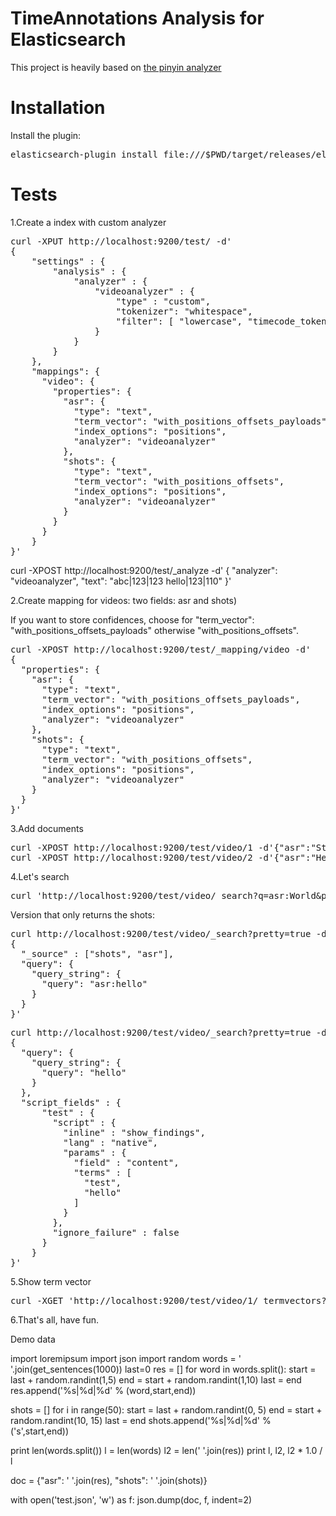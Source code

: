 TimeAnnotations Analysis for Elasticsearch
==================================

This project is heavily based on [the pinyin analyzer](https://github.com/medcl/elasticsearch-analysis-pinyin)

Installation
=============

Install the plugin:

<pre>
elasticsearch-plugin install file:///$PWD/target/releases/elasticsearch-videoAnalysis-5.1.1.zip
</pre>

Tests
============

1.Create a index with custom analyzer
<pre>
curl -XPUT http://localhost:9200/test/ -d'
{
    "settings" : {
        "analysis" : {
            "analyzer" : {
                "videoanalyzer" : {
                    "type" : "custom",
                    "tokenizer": "whitespace",
                    "filter": [ "lowercase", "timecode_tokenfilter"]
                }
            }
        }
    },
    "mappings": {
      "video": {
        "properties": {
          "asr": {
            "type": "text",
            "term_vector": "with_positions_offsets_payloads",
            "index_options": "positions",
            "analyzer": "videoanalyzer"
          },
          "shots": {
            "type": "text",
            "term_vector": "with_positions_offsets",
            "index_options": "positions",
            "analyzer": "videoanalyzer"
          }
        }
      }
    }
}'
</pre>

curl -XPOST http://localhost:9200/test/_analyze -d'
{
  "analyzer": "videoanalyzer",
  "text": "abc|123|123 hello|123|110"
}'


2.Create mapping for videos: two fields: asr and shots)

If you want to store confidences, choose for "term_vector": "with_positions_offsets_payloads" otherwise 
"with_positions_offsets".

<pre>
curl -XPOST http://localhost:9200/test/_mapping/video -d'
{
  "properties": {
    "asr": {
      "type": "text",
      "term_vector": "with_positions_offsets_payloads",
      "index_options": "positions",
      "analyzer": "videoanalyzer"
    },
    "shots": {
      "type": "text",
      "term_vector": "with_positions_offsets",
      "index_options": "positions",
      "analyzer": "videoanalyzer"
    }
  }
}'
</pre>

3.Add documents
<pre>
curl -XPOST http://localhost:9200/test/video/1 -d'{"asr":"Star|12|14 Wars|23|29", "shots": "s|123|124 s|240|250"}'
curl -XPOST http://localhost:9200/test/video/2 -d'{"asr":"Hello|12|14 World|14|15", "shots": "s|123|124 s|124|213"}'
</pre>

4.Let's search
<pre>
curl 'http://localhost:9200/test/video/_search?q=asr:World&pretty=true'
</pre>

Version that only returns the shots:
<pre>
curl http://localhost:9200/test/video/_search?pretty=true -d '
{
  "_source" : ["shots", "asr"],
  "query": {
    "query_string": {
      "query": "asr:hello"
    }
  }
}'
</pre>

<pre>
curl http://localhost:9200/test/video/_search?pretty=true -d '
{
  "query": {
    "query_string": {
      "query": "hello"
    }
  },
  "script_fields" : {
      "test" : {
        "script" : {
          "inline" : "show_findings",
          "lang" : "native",
          "params" : {
            "field" : "content",
            "terms" : [
              "test",
              "hello"
            ]
          }
        },
        "ignore_failure" : false
      }
    }
}'
</pre>


5.Show term vector
<pre>
curl -XGET 'http://localhost:9200/test/video/1/_termvectors?pretty=true'
</pre>


6.That's all, have fun.


Demo data

import loremipsum
import json
import random
words = ' '.join(get_sentences(1000))
last=0
res = []
for word in words.split():
  start = last + random.randint(1,5)
  end = start + random.randint(1,10)
  last = end
  res.append('%s|%d|%d' % (word,start,end))

shots = []
for i in range(50):
  start = last + random.randint(0, 5)
  end = start + random.randint(10, 15)
  last = end 
  shots.append('%s|%d|%d' % ('s',start,end))

print len(words.split())
l = len(words)
l2 = len(' '.join(res))
print l, l2, l2 * 1.0 / l

doc = {"asr": ' '.join(res), "shots": ' '.join(shots)}

with open('test.json', 'w') as f:
  json.dump(doc, f, indent=2)